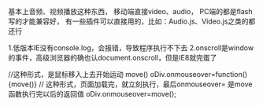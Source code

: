 基本上音频、视频播放这种东西，
移动端直接video、audio，
PC端的都是flash写的才能兼容好，
有一些插件可以直接用的，比如：Audio.js、Video.js之类的都还行



1.低版本IE没有console.log，会报错，导致程序执行不下去
2.onscroll是window的事件，高级浏览器的确也认document.onscroll，但是IE8就完蛋了


//这种形式，是鼠标移入上去开始运动  move() 
oDiv.onmouseover=function(){move()}
// 这种形式，页面加载完，就立刻执行，最后onmouseover= 是move函数执行完以后的返回值
oDiv.onmouseover=move(); 


